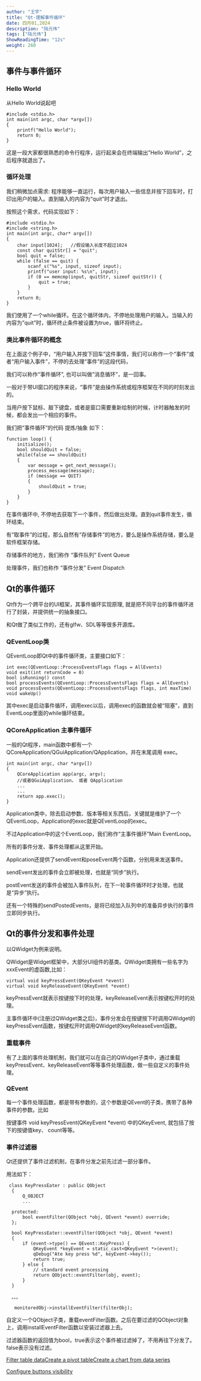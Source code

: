 ```yaml
---
author: "王宇"
title: "Qt-理解事件循环"
date: 四月01,2024
description: "陆元伟"
tags: ["陆元伟"]
ShowReadingTime: "12s"
weight: 260
---
```

事件与事件循环
-------

### Hello World

从Hello World说起吧

    #include <stdio.h>
    int main(int argc, char *argv[]) 
    {
        printf("Hello World");
        return 0;
    }

这是一段大家都很熟悉的命令行程序，运行起来会在终端输出”Hello World”，之后程序就退出了。

### 循环处理

我们稍微加点需求: 程序能够一直运行，每次用户输入一些信息并按下回车时，打印出用户的输入。直到输入的内容为“quit”时才退出。

按照这个需求，代码实现如下：

    #include <stdio.h>
    #include <string.h>
    int main(int argc, char* argv[])
    {
        char input[1024];   //假设输入长度不超过1024
        const char quitStr[] = "quit";
        bool quit = false;
        while (false == quit) {
            scanf_s("%s", input, sizeof input);
            printf("user input: %s\n", input);
            if (0 == memcmp(input, quitStr, sizeof quitStr)) {
                quit = true;
            }
        }
        return 0;
    }

我们使用了一个while循环。在这个循环体内，不停地处理用户的输入。当输入的内容为”quit”时，循环终止条件被设置为true，循环将终止。

### 类比事件循环的概念

在上面这个例子中，“用户输入并按下回车”这件事情，我们可以称作一个“事件”或者“用户输入事件”，不停的去处理“事件”的这段代码，

我们可以称作“事件循环”, 也可以叫做”消息循环”，是一回事。

一般对于带UI窗口的程序来说，“事件”是由操作系统或程序框架在不同的时刻发出的。

当用户按下鼠标、敲下键盘，或者是窗口需要重新绘制的时候，计时器触发的时候，都会发出一个相应的事件。

我们把“事件循环”的代码 提炼/抽象 如下：

    function loop() {
        initialize();
        bool shouldQuit = false;
        while(false == shouldQuit)
        {
            var message = get_next_message();
            process_message(message);
            if (message == QUIT) 
            {
                shouldQuit = true;
            }
        }
    }

在事件循环中, 不停地去获取下一个事件，然后做出处理。直到quit事件发生，循环结束。

有“取事件”的过程，那么自然有“存储事件”的地方，要么是操作系统存储，要么是软件框架存储。

存储事件的地方，我们称作 “事件队列” Event Queue

处理事件，我们也称作 “事件分发” Event Dispatch

  

Qt的事件循环
-------

Qt作为一个跨平台的UI框架，其事件循环实现原理, 就是把不同平台的事件循环进行了封装，并提供统一的抽象接口。

和Qt做了类似工作的，还有glfw、SDL等等很多开源库。

### QEventLoop类

QEventLoop即Qt中的事件循环类，主要接口如下：

    int exec(QEventLoop::ProcessEventsFlags flags = AllEvents)
    void exit(int returnCode = 0)
    bool isRunning() const
    bool processEvents(QEventLoop::ProcessEventsFlags flags = AllEvents)
    void processEvents(QEventLoop::ProcessEventsFlags flags, int maxTime)
    void wakeUp()

  

其中exec是启动事件循环，调用exec以后，调用exec的函数就会被“阻塞”，直到EventLoop里面的while循环结束。

### QCoreApplication 主事件循环

一般的Qt程序，main函数中都有一个QCoreApplication/QGuiApplication/QApplication，并在末尾调用 exec。

    int main(int argc, char *argv[])
    {
        QCoreApplication app(argc, argv);
        //或者QGuiApplication， 或者 QApplication
        ...
        ...
        return app.exec();
    }

  

Application类中，除去启动参数、版本等相关东西后，关键就是维护了一个QEventLoop，Application的exec就是QEventLoop的exec。

不过Application中的这个EventLoop，我们称作“主事件循环”Main EventLoop。

所有的事件分发、事件处理都从这里开始。

Application还提供了sendEvent和poseEvent两个函数，分别用来发送事件。

sendEvent发出的事件会立即被处理，也就是“同步”执行。

postEvent发送的事件会被加入事件队列，在下一轮事件循环时才处理，也就是“异步”执行。

还有一个特殊的sendPostedEvents，是将已经加入队列中的准备异步执行的事件立即同步执行。

Qt的事件分发和事件处理
------------

以QWidget为例来说明。

QWidget是Widget框架中，大部分UI组件的基类。QWidget类拥有一些名字为xxxEvent的虚函数,比如：

    virtual void keyPressEvent(QKeyEvent *event)
    virtual void keyReleaseEvent(QKeyEvent *event)

keyPressEvent就表示按键按下时的处理，keyReleaseEvent表示按键松开时的处理。

主事件循环中(注册过QWidget类之后)，事件分发会在按键按下时调用QWidget的keyPressEvent函数，按键松开时调用QWidget的keyReleaseEvent函数。

### 重载事件

有了上面的事件处理机制，我们就可以在自己的QWidget子类中，通过重载keyPressEvent、keyReleaseEvent等等事件处理函数，做一些自定义的事件处理。

### QEvent

每一个事件处理函数，都是带有参数的，这个参数是QEvent的子类，携带了各种事件的参数。比如

按键事件 void keyPressEvent(QKeyEvent \*event) 中的QKeyEvent, 就包括了按下的按键值key、 count等等。

### 事件过滤器

Qt还提供了事件过滤机制，在事件分发之前先过滤一部分事件。

用法如下：

     class KeyPressEater : public QObject
      {
          Q_OBJECT
          ...
    
      protected:
          bool eventFilter(QObject *obj, QEvent *event) override;
      };
    
      bool KeyPressEater::eventFilter(QObject *obj, QEvent *event)
      {
          if (event->type() == QEvent::KeyPress) {
              QKeyEvent *keyEvent = static_cast<QKeyEvent *>(event);
              qDebug("Ate key press %d", keyEvent->key());
              return true;
          } else {
              // standard event processing
              return QObject::eventFilter(obj, event);
          }
      }
    
      。。。
    
       monitoredObj->installEventFilter(filterObj);

  

自定义一个QObject子类，重载eventFilter函数。之后在要过滤的QObject对象上，调用installEventFilter函数以安装过滤器上去。

过滤器函数的返回值为bool，true表示这个事件被过滤掉了，不用再往下分发了。false表示没有过滤。

[Filter table data](#)[Create a pivot table](#)[Create a chart from data series](#)

[Configure buttons visibility](/users/tfac-settings.action)